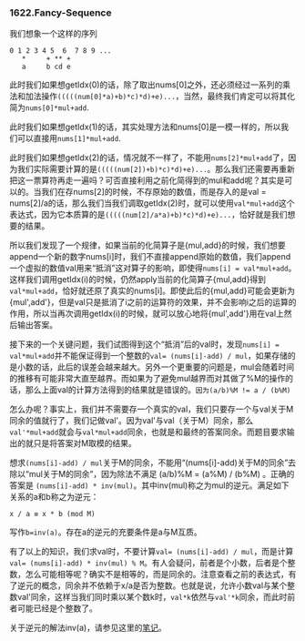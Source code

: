 ### 1622.Fancy-Sequence

我们想象一个这样的序列
```
0 1 2 3 4 5  6  7 8 9 ...
   *     + ** +
   a     b cd e
```
此时我们如果想getIdx(0)的话，除了取出nums[0]之外，还必须经过一系列的乘法和加法操作```(((((num[0]*a)+b)*c)*d)+e)...```，当然，最终我们肯定可以将其化简为```nums[0]*mul+add```.

此时我们如果想getIdx(1)的话，其实处理方法和nums[0]是一模一样的，所以我们可以直接用```nums[1]*mul+add```.

此时我们如果想getIdx(2)的话，情况就不一样了，不能用```nums[2]*mul+add```了，因为我们实际需要计算的是```(((((num[2])+b)*c)*d)+e)...```。那么我们还需要再重新把这一票算符再走一遍吗？可否直接利用之前化简得到的mul和add呢？其实是可以的。当我们在存nums[2]的时候，不存原始的数值，而是存入的是val = nums[2]/a的话，那么我们当我们调取getIdx(2)时，就可以使用```val*mul+add```这个表达式，因为它本质算的是```(((((num[2]/a*a)+b)*c)*d)+e)...```，恰好就是我们想要的结果。

所以我们发现了一个规律，如果当前的化简算子是{mul,add}的时候，我们想要append一个新的数字nums[i]时，我们不直接append原始的数值，我们append一个虚拟的数值val用来“抵消”这对算子的影响，即使得```nums[i] = val*mul+add```。这样我们调用getIdx(i)的时候，仍然apply当前的化简算子{mul,add}得到```val*mul+add```，恰好就还原了真实的nums[i]。即使此后的{mul,add}可能会更新为{mul',add'}，但是val只是抵消了i之前的运算符的效果，并不会影响i之后的运算的作用，所以当再次调用getIdx(i)的时候，就可以放心地将{mul',add'}用在val上然后输出答案。

接下来的一个关键问题，我们试图得到这个“抵消”后的val时，发现```nums[i] = val*mul+add```并不能保证得到一个整数的```val= (nums[i]-add) / mul```，如果存储的是小数的话，此后的误差会越来越大。另外一个更重要的问题是，mul会随着时间的推移有可能非常大直至越界。而如果为了避免mul越界而对其做了%M的操作的话，那么上面val的计算方法得到的结果就是错误的。```因为(a/b)%M != a / (b%M)```

怎么办呢？事实上，我们并不需要存一个真实的val，我们只要存一个与val关于M同余的值就行了，我们记做val'。因为val'与val（关于M）同余，那么```val'*mul+add```就会与```val*mul+add```同余，也就是和最终的答案同余。而题目要求输出的就只是将答案对M取模的结果。

想求```(nums[i]-add) / mul```关于M的同余，不能用“(nums[i]-add)关于M的同余”去除以“mul关于M的同余”，因为除法不满足 (a/b)%M = (a%M) / (b%M) 。正确的答案是 ```(nums[i]-add) * inv(mul)```。其中inv(mul)称之为mul的逆元。满足如下关系的a和b称之为逆元：
```
x / a ≡ x * b (mod M)
```
写作```b=inv(a)```。存在a的逆元的充要条件是a与M互质。

有了以上的知识，我们求val时，不要计算```val= (nums[i]-add) / mul```，而是计算```val= (nums[i]-add) * inv(mul) % M```。有人会疑问，前者是个小数，后者是个整数，怎么可能相等呢？确实不是相等的，而是同余的。注意查看之前的表达式，有了逆元的概念，同余并不依赖于x/a是否为整数。也就是说，允许小数val与某个整数val'同余，这样当我们同时乘以某个数k时，```val*k```依然与```val'*k```同余，而此时前者可能已经是个整数了。

关于逆元的解法inv(a)，请参见这里的[笔记](https://github.com/wisdompeak/LeetCode/tree/master/Template/Inverse_Element)。


